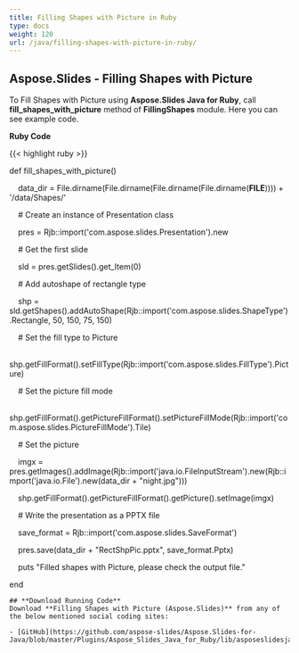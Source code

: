 ```yaml
---
title: Filling Shapes with Picture in Ruby
type: docs
weight: 120
url: /java/filling-shapes-with-picture-in-ruby/
---
```


## **Aspose.Slides - Filling Shapes with Picture**
To Fill Shapes with Picture using **Aspose.Slides Java for Ruby**, call **fill_shapes_with_picture** method of **FillingShapes** module. Here you can see example code.

**Ruby Code**

{{< highlight ruby >}}

 def fill_shapes_with_picture()

    data_dir = File.dirname(File.dirname(File.dirname(File.dirname(__FILE__)))) + '/data/Shapes/'



    # Create an instance of Presentation class

    pres = Rjb::import('com.aspose.slides.Presentation').new

    # Get the first slide

    sld = pres.getSlides().get_Item(0)

    # Add autoshape of rectangle type

    shp = sld.getShapes().addAutoShape(Rjb::import('com.aspose.slides.ShapeType').Rectangle, 50, 150, 75, 150)

    # Set the fill type to Picture

    shp.getFillFormat().setFillType(Rjb::import('com.aspose.slides.FillType').Picture)

    # Set the picture fill mode

    shp.getFillFormat().getPictureFillFormat().setPictureFillMode(Rjb::import('com.aspose.slides.PictureFillMode').Tile)

    # Set the picture

    imgx = pres.getImages().addImage(Rjb::import('java.io.FileInputStream').new(Rjb::import('java.io.File').new(data_dir + "night.jpg")))

    shp.getFillFormat().getPictureFillFormat().getPicture().setImage(imgx)

    # Write the presentation as a PPTX file

    save_format = Rjb::import('com.aspose.slides.SaveFormat')

    pres.save(data_dir + "RectShpPic.pptx", save_format.Pptx)

    puts "Filled shapes with Picture, please check the output file."

end   

```
## **Download Running Code**
Download **Filling Shapes with Picture (Aspose.Slides)** from any of the below mentioned social coding sites:

- [GitHub](https://github.com/aspose-slides/Aspose.Slides-for-Java/blob/master/Plugins/Aspose_Slides_Java_for_Ruby/lib/asposeslidesjava/Shapes/fillingshapes.rb)
